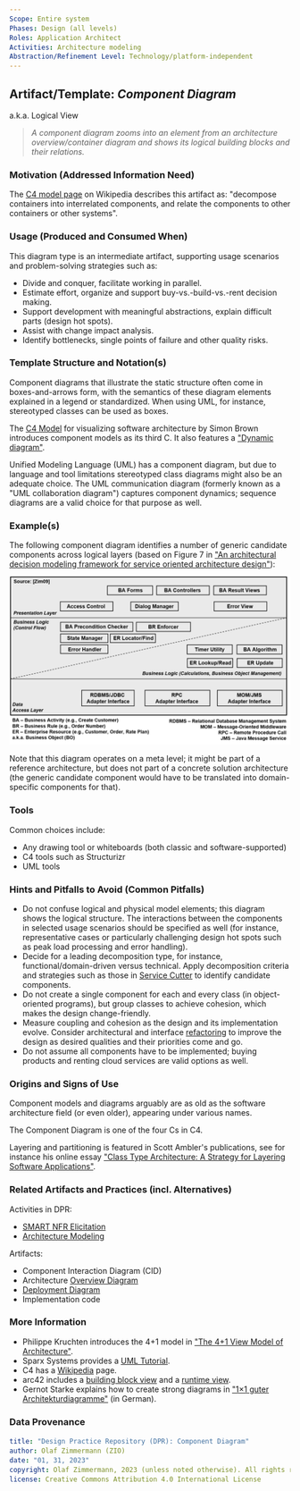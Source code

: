 ```yaml
---
Scope: Entire system
Phases: Design (all levels) 
Roles: Application Architect
Activities: Architecture modeling 
Abstraction/Refinement Level: Technology/platform-independent
---
```



Artifact/Template: *Component Diagram*
---------------------------------------
<!--Alternate names or candidate names) can be listed as "Also known as " here.-->
a.k.a. Logical View

> *A component diagram zooms into an element from an architecture overview/container diagram and shows its logical building blocks and their relations.*

### Motivation (Addressed Information Need) 
<!--Purpose -->

The [C4 model page](https://en.wikipedia.org/wiki/C4_model) on Wikipedia describes this artifact as: "decompose containers into interrelated components, and relate the components to other containers or other systems".

<!-- TODO what is a component anyway? how different from class? *candidate*, comes from story splitting and patterns (solution strategy!) -->


### Usage (Produced and Consumed When)
<!--AA/AS/AE, must identify the producing role and the target audience-->

This diagram type is an intermediate artifact, supporting usage scenarios and problem-solving strategies such as:

* Divide and conquer, facilitate working in parallel. 
* Estimate effort, organize and support buy-vs.-build-vs.-rent decision making.  
* Support development with meaningful abstractions, explain difficult parts (design hot spots).
* Assist with change impact analysis. 
* Identify bottlenecks, single points of failure and other quality risks.


### Template Structure and Notation(s)
<!-- What to do, artifact to produce; minimum, medium maximum diligence/verbosity (?)-->  

Component diagrams that illustrate the static structure often come in boxes-and-arrows form, with the semantics of these diagram elements explained in a legend or standardized. When using UML, for instance, stereotyped classes can be used as boxes.

<!-- ![](/images/NN.png) -->

The [C4 Model](https://c4model.com/) for visualizing software architecture by Simon Brown introduces component models as its third C. <!-- say that SB does not recommend to model the fourth C, but added three several supplemental views later, which makes it a C7, not too different from pragmatic UML use --> It also features a ["Dynamic diagram"](https://c4model.com/#SupplementaryDiagrams).

Unified Modeling Language (UML) has a component diagram, but due to language and tool limitations stereotyped class diagrams might also be an adequate choice. The UML communication diagram (formerly known as a "UML collaboration diagram") captures component dynamics; sequence diagrams are a valid choice for that purpose as well. <!-- TODO ADS link? -->


### Example(s)
<!-- Must be concrete, ideally give three ones, one for each verbosity/fidelity level basic, medium, full-->

The following component diagram identifies a number of generic candidate components across logical layers (based on Figure 7 in ["An architectural decision modeling framework for service oriented architecture design"](https://elib.uni-stuttgart.de/handle/11682/2682)):

![Generalized Component Diagram (Example)](/artifact-templates/images/ZIO-AbstractComponentModelSketch.png)

Note that this diagram operates on a meta level; it might be part of a reference architecture, but does not part of a concrete solution architecture (the generic candidate component would have to be translated into domain-specific components for that).

<!-- Methods have an architecture too, so our DPR overview figure can be seen as a container diagram. We also use user stories (in activity template) -->


### Tools
<!--From AA, should call out what one needs to be able to do on beginner, intermediate, advanced level; as a team -->

Common choices include:

* Any drawing tool or whiteboards (both classic and software-supported)
* C4 tools such as Structurizr
* UML tools


### Hints and Pitfalls to Avoid (Common Pitfalls)
<!--See ART, don’t overdo etc.-->

* Do not confuse logical and physical model elements; this diagram shows the logical structure. The interactions between the components in selected usage scenarios should be specified as well (for instance, representative cases or particularly challenging design hot spots such as peak load processing and error handling). 
* Decide for a leading decomposition type, for instance, functional/domain-driven versus technical. Apply decomposition criteria and strategies such as those in [Service Cutter](https://github.com/ServiceCutter/ServiceCutter/wiki/Coupling-Criteria) to identify candidate components.   
* Do not create a single component for each and every class (in object-oriented programs), but group classes to achieve cohesion, which makes the design change-friendly. <!-- TODO (v2) (M) refer to integrators and disintegrators in "Software Architecture: The Hard Parts" book and video -->
* Measure coupling and cohesion as the design and its implementation evolve. Consider architectural and interface [refactoring](https://interface-refactoring.github.io/) to improve the design as desired qualities and their priorities come and go. 
* Do not assume all components have to be implemented; buying products and renting cloud services are valid options as well.


### Origins and Signs of Use
<!-- From PLOPs and from AA-->

Component models and diagrams arguably are as old as the software architecture field (or even older), appearing under various names. <!-- TODO (v2) (M) could add "We find instances of them in classic papers by Fred Brooks and David Parnas." (fact check required) -->

The Component Diagram is one of the four Cs in C4. <!-- Context is featured in a separate template. Containers correspond to architecture overviews. We will not cover classes here. -->

Layering and partitioning is featured in Scott Ambler's publications, see for instance his online essay ["Class Type Architecture: A Strategy for Layering Software Applications"](http://ambysoft.com/essays/classTypeArchitecture.html).


### Related Artifacts and Practices (incl. Alternatives)
<!--in DPR/OLAF and elsewhere-->

Activities in DPR:

* [SMART NFR Elicitation](../activities/DPR-SMART-NFR-Elicitation.md)
* [Architecture Modeling](../activities/DPR-ArchitectureModeling.md)

Artifacts:

* Component Interaction Diagram (CID) 
* Architecture [Overview Diagram](DPR-OverviewDiagram.md)
* [Deployment Diagram](DPR-DeploymentDiagram.md)
* Implementation code


### More Information

* Philippe Kruchten introduces the 4+1 model in ["The 4+1 View Model of Architecture"](https://www.researchgate.net/publication/220018231_The_41_View_Model_of_Architecture).<!-- also feature Rozanski/Woods? -->
* Sparx Systems provides a [UML Tutorial](https://sparxsystems.com/resources/tutorials/uml/use-case-model.html).
* C4 has a [Wikipedia](https://en.wikipedia.org/wiki/C4_model) page.
* arc42 includes a [building block view](https://docs.arc42.org/section-5/) and a [runtime view](https://docs.arc42.org/section-6/).
* Gernot Starke explains how to create strong diagrams in ["1×1 guter Architekturdiagramme"](https://www.innoq.com/de/articles/2022/09/better-architecture-diagrams/) (in German).

### Data Provenance 

```yaml
title: "Design Practice Repository (DPR): Component Diagram"
author: Olaf Zimmermann (ZIO)
date: "01, 31, 2023"
copyright: Olaf Zimmermann, 2023 (unless noted otherwise). All rights reserved.
license: Creative Commons Attribution 4.0 International License
```

<!--
# References
[C-99]: # (Comment: References will be added here automatically when using -bibliography option of pandoc command)
-->
